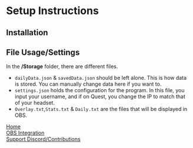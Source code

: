# Setup Instructions

## Installation



## File Usage/Settings
In the **/Storage** folder, there are different files. 
* `dailyData.json` & `savedData.json` should be left alone. This is how data is stored. You can manually change data here if you want to.
* `settings.json` holds the configuration for the program. In this file, you input your username, and if on Quest, you change the IP to match that of your headset. 
* `Overlay.txt`,`Stats.txt` & `Daily.txt` are the files that will be displayed in OBS. 

[Home](index.md)<br>
[OBS Integration](obs.md) <br>
[Support Discord/Contributions](https://discord.gg/pqfsuuvfcy) <br>
